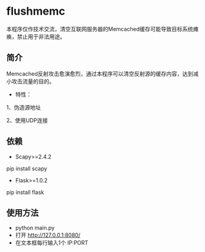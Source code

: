 # flushmemc
本程序仅作技术交流，清空互联网服务器的Memcached缓存可能导致目标系统瘫痪，禁止用于非法用途。

## 简介
Memcached反射攻击愈演愈烈，通过本程序可以清空反射源的缓存内容，达到减小攻击流量的目的。

* 特性：

1、伪造源地址

2、使用UDP连接

## 依赖
* Scapy>=2.4.2

pip install scapy

* Flask>=1.0.2

pip install flask

## 使用方法
* python main.py
* 打开 http://127.0.0.1:8080/
* 在文本框每行输入1个 IP:PORT
